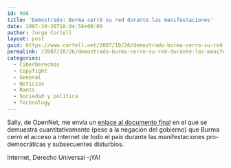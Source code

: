```yaml
---
id: 996
title: 'Demostrado: Burma cerró su red durante las manifestaciones'
date: 2007-10-26T18:04:58+00:00
author: Jorge Cortell
layout: post
guid: https://www.cortell.net/2007/10/26/demostrado-burma-cerro-su-red-durante-las-manifestaciones/
permalink: /2007/10/26/demostrado-burma-cerro-su-red-durante-las-manifestaciones/
categories:
  - CiberDerechos
  - Copyfight
  - General
  - Noticias
  - Rants
  - Sociedad y polí­tica
  - Technology
---
```

Sally, de OpenNet, me enví­a un <a target="_blank" title="Entrada en OpenNet" href="https://opennet.net/blog/?p=187">enlace al documento final</a> en el que se demuestra cuantitativamente (pese a la negación del gobierno) que Burma cerró el acceso a internet de todo el paí­s durante las manifestaciones pro-democráticas y subsecuentes disturbios.

Internet, Derecho Universal -¡YA!